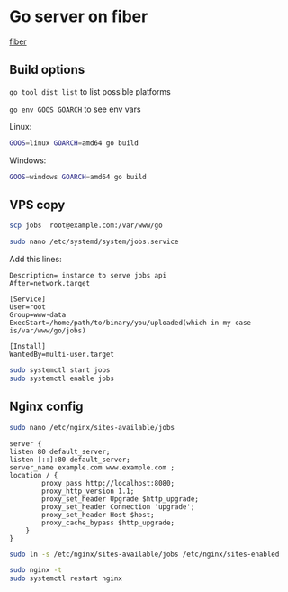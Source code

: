 # Go server on fiber

[fiber](https://github.com/gofiber/fiber)

## Build options

`go tool dist list` to list possible platforms

`go env GOOS GOARCH` to see env vars

Linux:
```sh
GOOS=linux GOARCH=amd64 go build
```

Windows:
```sh
GOOS=windows GOARCH=amd64 go build 
```

## VPS copy

```sh
scp jobs  root@example.com:/var/www/go
```

```sh
sudo nano /etc/systemd/system/jobs.service
```

Add this lines:
```
Description= instance to serve jobs api
After=network.target

[Service]
User=root
Group=www-data
ExecStart=/home/path/to/binary/you/uploaded(which in my case is/var/www/go/jobs)

[Install]
WantedBy=multi-user.target
```

```sh
sudo systemctl start jobs  
sudo systemctl enable jobs
```

## Nginx config

```sh
sudo nano /etc/nginx/sites-available/jobs
```

```
server {
listen 80 default_server;
listen [::]:80 default_server;
server_name example.com www.example.com ;  
location / {
        proxy_pass http://localhost:8080;
        proxy_http_version 1.1;
        proxy_set_header Upgrade $http_upgrade;
        proxy_set_header Connection 'upgrade';
        proxy_set_header Host $host;
        proxy_cache_bypass $http_upgrade;
    }
}
```

```sh
sudo ln -s /etc/nginx/sites-available/jobs /etc/nginx/sites-enabled
```

```sh
sudo nginx -t
sudo systemctl restart nginx
```